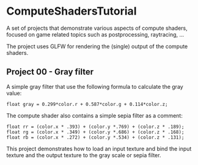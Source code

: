 # ComputeShadersTutorial
A set of projects that demonstrate various aspects of compute shaders, focused on game related topics such as postprocessing, raytracing, ...

The project uses GLFW for rendering the (single) output of the compute shaders. 

## Project 00 - Gray filter

A simple gray filter that use the following formula to calculate the gray value:

```
float gray = 0.299*color.r + 0.587*color.g + 0.114*color.z;
```
The compute shader also contains a simple sepia filter as a comment:

```
float rr = (color.x * .393) + (color.y *.769) + (color.z * .189);
float rg = (color.x * .349) + (color.y *.686) + (color.z * .168);
float rb = (color.x * .272) + (color.y *.534) + (color.z * .131);
```
This project demonstrates how to load an input texture and bind the input texture and the output texture to the gray scale or sepia filter.
